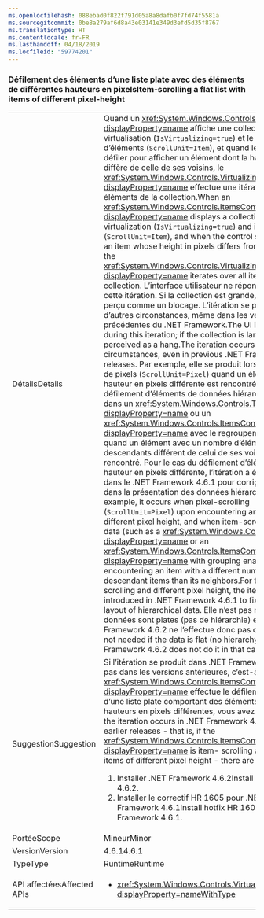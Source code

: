 ```yaml
---
ms.openlocfilehash: 088ebad0f822f791d05a8a8dafb0f7fd74f5581a
ms.sourcegitcommit: 0be8a279af6d8a43e03141e349d3efd5d35f8767
ms.translationtype: HT
ms.contentlocale: fr-FR
ms.lasthandoff: 04/18/2019
ms.locfileid: "59774201"
---
```

### <a name="item-scrolling-a-flat-list-with-items-of-different-pixel-height"></a><span data-ttu-id="ca78e-101">Défilement des éléments d’une liste plate avec des éléments de différentes hauteurs en pixels</span><span class="sxs-lookup"><span data-stu-id="ca78e-101">Item-scrolling a flat list with items of different pixel-height</span></span>

|   |   |
|---|---|
|<span data-ttu-id="ca78e-102">Détails</span><span class="sxs-lookup"><span data-stu-id="ca78e-102">Details</span></span>|<span data-ttu-id="ca78e-103">Quand un <xref:System.Windows.Controls.ItemsControl?displayProperty=name> affiche une collection avec la virtualisation (<code>IsVirtualizing=true</code>) et le défilement d’éléments (<code>ScrollUnit=Item</code>), et quand le contrôle fait défiler pour afficher un élément dont la hauteur en pixels diffère de celle de ses voisins, le <xref:System.Windows.Controls.VirtualizingStackPanel?displayProperty=name> effectue une itération sur tous les éléments de la collection.</span><span class="sxs-lookup"><span data-stu-id="ca78e-103">When an <xref:System.Windows.Controls.ItemsControl?displayProperty=name> displays a collection using virtualization (<code>IsVirtualizing=true</code>) and item- scrolling (<code>ScrollUnit=Item</code>), and when the control scrolls to display an item whose height in pixels differs from its neighbors, the <xref:System.Windows.Controls.VirtualizingStackPanel?displayProperty=name> iterates over all items in the collection.</span></span> <span data-ttu-id="ca78e-104">L’interface utilisateur ne répond plus pendant cette itération. Si la collection est grande, cela peut être perçu comme un blocage. L’itération se produit dans d’autres circonstances, même dans les versions précédentes du .NET Framework.</span><span class="sxs-lookup"><span data-stu-id="ca78e-104">The UI is unresponsive during this iteration; if the collection is large, this can be perceived as a hang.The iteration occurs in other circumstances, even in previous .NET Framework releases.</span></span> <span data-ttu-id="ca78e-105">Par exemple, elle se produit lors du défilement de pixels (<code>ScrollUnit=Pixel</code>) quand un élément avec une hauteur en pixels différente est rencontré et lors du défilement d’éléments de données hiérarchiques (comme dans un <xref:System.Windows.Controls.TreeView?displayProperty=name> ou un <xref:System.Windows.Controls.ItemsControl?displayProperty=name> avec le regroupement activé) quand un élément avec un nombre d’éléments descendants différent de celui de ses voisins est rencontré. Pour le cas du défilement d’éléments et d’une hauteur en pixels différente, l’itération a été introduite dans le .NET Framework 4.6.1 pour corriger des bogues dans la présentation des données hiérarchiques.</span><span class="sxs-lookup"><span data-stu-id="ca78e-105">For example, it occurs when pixel-scrolling (<code>ScrollUnit=Pixel</code>) upon encountering an item with different pixel height, and when item-scrolling hierarchical data (such as a <xref:System.Windows.Controls.TreeView?displayProperty=name> or an <xref:System.Windows.Controls.ItemsControl?displayProperty=name> with grouping enabled) upon encountering an item with a different number of descendant items than its neighbors.For the case of item-scrolling and different pixel height, the iteration was introduced in .NET Framework 4.6.1 to fix bugs in the layout of hierarchical data.</span></span>  <span data-ttu-id="ca78e-106">Elle n’est pas nécessaire si les données sont plates (pas de hiérarchie) et .NET Framework 4.6.2 ne l’effectue donc pas dans ce cas.</span><span class="sxs-lookup"><span data-stu-id="ca78e-106">It is not needed if the data is flat (no hierarchy), and .NET Framework 4.6.2 does not do it in that case.</span></span>|
|<span data-ttu-id="ca78e-107">Suggestion</span><span class="sxs-lookup"><span data-stu-id="ca78e-107">Suggestion</span></span>|<span data-ttu-id="ca78e-108">Si l’itération se produit dans .NET Framework 4.6.1 mais pas dans les versions antérieures, c’est-à-dire si <xref:System.Windows.Controls.ItemsControl?displayProperty=name> effectue le défilement d’éléments d’une liste plate comportant des éléments avec des hauteurs en pixels différentes, vous avez deux solutions :</span><span class="sxs-lookup"><span data-stu-id="ca78e-108">If the iteration occurs in .NET Framework 4.6.1 but not in earlier releases - that is, if the <xref:System.Windows.Controls.ItemsControl?displayProperty=name> is item- scrolling a flat list with items of different pixel height - there are two remedies:</span></span><ol><li><span data-ttu-id="ca78e-109">Installer .NET Framework 4.6.2</span><span class="sxs-lookup"><span data-stu-id="ca78e-109">Install .NET Framework 4.6.2.</span></span></li><li><span data-ttu-id="ca78e-110">Installer le correctif HR 1605 pour .NET Framework 4.6.1</span><span class="sxs-lookup"><span data-stu-id="ca78e-110">Install hotfix HR 1605 for .NET Framework 4.6.1.</span></span></li></ol>|
|<span data-ttu-id="ca78e-111">Portée</span><span class="sxs-lookup"><span data-stu-id="ca78e-111">Scope</span></span>|<span data-ttu-id="ca78e-112">Mineur</span><span class="sxs-lookup"><span data-stu-id="ca78e-112">Minor</span></span>|
|<span data-ttu-id="ca78e-113">Version</span><span class="sxs-lookup"><span data-stu-id="ca78e-113">Version</span></span>|<span data-ttu-id="ca78e-114">4.6.1</span><span class="sxs-lookup"><span data-stu-id="ca78e-114">4.6.1</span></span>|
|<span data-ttu-id="ca78e-115">Type</span><span class="sxs-lookup"><span data-stu-id="ca78e-115">Type</span></span>|<span data-ttu-id="ca78e-116">Runtime</span><span class="sxs-lookup"><span data-stu-id="ca78e-116">Runtime</span></span>|
|<span data-ttu-id="ca78e-117">API affectées</span><span class="sxs-lookup"><span data-stu-id="ca78e-117">Affected APIs</span></span>|<ul><li><xref:System.Windows.Controls.VirtualizingStackPanel?displayProperty=nameWithType></li></ul>|
